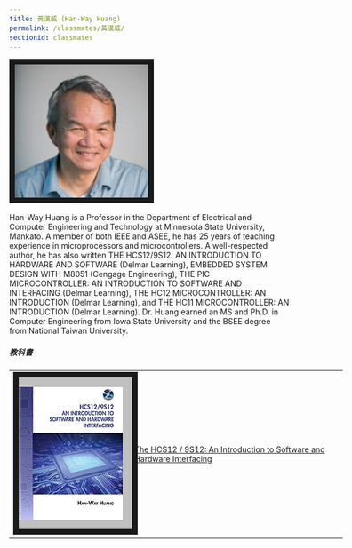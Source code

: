 ```yaml
---
title: 黃漢威 (Han-Way Huang)
permalink: /classmates/黃漢威/
sectionid: classmates
---
```

<img src="/img/hanway.jpg"
     alt="Photo of Dr. Han-Way Huang"
     width="240" border="10" />

Han-Way Huang is a Professor in the Department of Electrical and Computer Engineering and Technology at Minnesota State University, Mankato. A member of both IEEE and ASEE, he has 25 years of teaching experience in microprocessors and microcontrollers. A well-respected author, he has also written THE HCS12/9S12: AN INTRODUCTION TO HARDWARE AND SOFTWARE (Delmar Learning), EMBEDDED SYSTEM DESIGN WITH M8051 (Cengage Engineering), THE PIC MICROCONTROLLER: AN INTRODUCTION TO SOFTWARE AND INTERFACING (Delmar Learning), THE HC12 MICROCONTROLLER: AN INTRODUCTION (Delmar Learning), and THE HC11 MICROCONTROLLER: AN INTRODUCTION (Delmar Learning). Dr. Huang earned an MS and Ph.D. in Computer Engineering from Iowa State University and the BSEE degree from National Taiwan University.

##### 教科書

<table style="width: 600px">
  <tr>
   <td>
   <img src="/img/An Introduction to Software and Hardware Interfacing.jpg"
        alt="Photo of The HCS12 / 9S12: An Introduction to Software and Hardware Interfacing"
        width="260" border="10" />
   </td>
   <td class="photo-text">
     <a href="https://www.amazon.com/HCS12-9S12-Introduction-Software-Interfacing/dp/1435427424">The HCS12 / 9S12: An Introduction to Software and Hardware Interfacing</a>
   </td>
  </tr>
</table>
